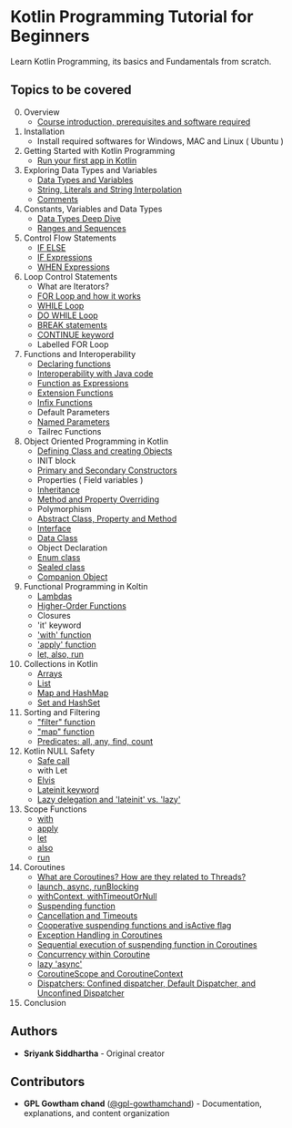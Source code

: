 # Kotlin Programming Tutorial for Beginners 
Learn Kotlin Programming, its basics and Fundamentals from scratch. 

## Topics to be covered
0. Overview
    - [Course introduction, prerequisites and software required](docs/basics/01-hello-world.md)
1. Installation
    - Install required softwares for Windows, MAC and Linux ( Ubuntu )
2. Getting Started with Kotlin Programming
    - [Run your first app in Kotlin](docs/basics/01-hello-world.md)
3. Exploring Data Types and Variables 
    - [Data Types and Variables](docs/basics/02-variables-data-types.md)
    - [String, Literals and String Interpolation](docs/basics/05-string-interpolation.md)
    - [Comments](docs/basics/03-comments.md)
4. Constants, Variables and Data Types
    - [Data Types Deep Dive](docs/basics/04-data-types.md)
    - [Ranges and Sequences](docs/basics/06-ranges.md)
5. Control Flow Statements 
    - [IF ELSE](docs/control-flow/01-if-expressions.md)
    - [IF Expressions](docs/control-flow/01-if-expressions.md)
    - [WHEN Expressions](docs/control-flow/02-when-expressions.md)
6. Loop Control Statements 
    - What are Iterators?
    - [FOR Loop and how it works](docs/control-flow/03-for-loops.md)
    - [WHILE Loop](docs/control-flow/04-while-loops.md)
    - [DO WHILE Loop](docs/control-flow/04-while-loops.md)
    - [BREAK statements](docs/control-flow/05-break-continue.md)
    - [CONTINUE keyword](docs/control-flow/05-break-continue.md)
    - Labelled FOR Loop 
7. Functions and Interoperability 
    - [Declaring functions](docs/functions/01-functions-basics.md)
    - [Interoperability with Java code](docs/advanced/01-kotlin-interoperability.md)
    - [Function as Expressions](docs/functions/02-functions-expressions.md)
    - [Extension Functions](docs/functions/03-extension-functions.md)
    - [Infix Functions](docs/functions/04-infix-functions.md)
    - Default Parameters
    - [Named Parameters](docs/functions/05-named-parameters.md)
    - Tailrec Functions 
8. Object Oriented Programming in Kotlin 
    - [Defining Class and creating Objects](docs/oop/01-classes-constructors.md)
    - INIT block
    - [Primary and Secondary Constructors](docs/oop/01-classes-constructors.md)
    - Properties ( Field variables )
    - [Inheritance](docs/oop/02-inheritance.md)
    - [Method and Property Overriding](docs/oop/03-method-overriding.md)
    - Polymorphism 
    - [Abstract Class, Property and Method](docs/oop/04-abstract-classes.md)
    - [Interface](docs/oop/05-interfaces.md)
    - [Data Class](docs/oop/06-data-classes.md)
    - Object Declaration
    - [Enum class](docs/oop/07-enums-sealed-classes.md)
    - [Sealed class](docs/oop/07-enums-sealed-classes.md)
    - [Companion Object](docs/oop/07-enums-sealed-classes.md)
9. Functional Programming in Koltin
    - [Lambdas](docs/functional-programming/01-lambdas.md)
    - [Higher-Order Functions](docs/functional-programming/01-lambdas.md)
    - Closures
    - 'it' keyword
    - ['with' function](docs/functional-programming/02-scope-functions.md)
    - ['apply' function](docs/functional-programming/02-scope-functions.md)
    - [let, also, run](docs/functional-programming/03-let-also-run.md)
10. Collections in Kotlin
    - [Arrays](docs/collections/01-arrays.md)
    - [List](docs/collections/02-lists.md)
    - [Map and HashMap](docs/collections/03-maps.md)
    - [Set and HashSet](docs/collections/04-sets.md)
11. Sorting and Filtering
    - ["filter" function](docs/collections/05-filter-map-sorting.md)
    - ["map" function](docs/collections/05-filter-map-sorting.md)
    - [Predicates: all, any, find, count](docs/functional-programming/04-predicates.md)
12. Kotlin NULL Safety
    - [Safe call](docs/null-safety/01-null-safety.md)
    - with Let
    - [Elvis](docs/null-safety/01-null-safety.md)
    - [Lateinit keyword](docs/null-safety/02-lateinit-lazy.md)
    - [Lazy delegation and 'lateinit' vs. 'lazy'](docs/null-safety/02-lateinit-lazy.md)
13. Scope Functions
    - [with](docs/functional-programming/02-scope-functions.md)
    - [apply](docs/functional-programming/02-scope-functions.md)
    - [let](docs/functional-programming/03-let-also-run.md)
    - [also](docs/functional-programming/03-let-also-run.md)
    - [run](docs/functional-programming/03-let-also-run.md)
14. Coroutines
    - [What are Coroutines? How are they related to Threads?](docs/coroutines/01-introduction.md)
    - [launch, async, runBlocking](docs/coroutines/02-launch-async.md)
    - [withContext, withTimeoutOrNull](docs/coroutines/04-context-dispatchers.md)
    - [Suspending function](docs/coroutines/01-introduction.md)
    - [Cancellation and Timeouts](docs/coroutines/03-exception-handling.md)
    - [Cooperative suspending functions and isActive flag](docs/coroutines/01-introduction.md)
    - [Exception Handling in Coroutines](docs/coroutines/03-exception-handling.md)
    - [Sequential execution of suspending function in Coroutines](docs/coroutines/02-launch-async.md)
    - [Concurrency within Coroutine](docs/coroutines/02-launch-async.md)
    - [lazy 'async'](docs/coroutines/02-launch-async.md)
    - [CoroutineScope and CoroutineContext](docs/coroutines/04-context-dispatchers.md)
    - [Dispatchers: Confined dispatcher, Default Dispatcher, and Unconfined Dispatcher](docs/coroutines/04-context-dispatchers.md)
15. Conclusion 

## Authors 

* **Sriyank Siddhartha** - Original creator

## Contributors

* **GPL Gowtham chand** ([@gpl-gowthamchand](https://github.com/gpl-gowthamchand)) - Documentation, explanations, and content organization

